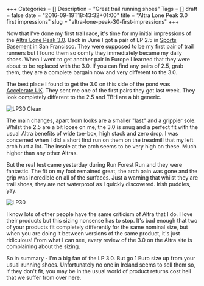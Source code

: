 +++
Categories = []
Description = "Great trail running shoes"
Tags = []
draft = false
date = "2016-09-19T18:43:32+01:00"
title = "Altra Lone Peak 3.0 first impressions"
slug = "altra-lone-peak-30-first-impressions"
+++

Now that I've done my first trail race, it's time for my initial impressions of the [Altra Lone Peak 3.0](https://www.altrarunning.com/men/lone-peak-30). Back in June I got a pair of LP 2.5 in [Sports Basement](https://sports-basement.myshopify.com/pages/store-sf-bryant-street/) in San Francisco. They were supposed to be my first pair of trail runners but I found them so comfy they immediately became my daily shoes. When I went to get another pair in Europe I learned that they were about to be replaced with the 3.0. If you can find any pairs of 2.5, grab them, they are a complete bargain now and very different to the 3.0.

The best place I found to get the 3.0 on this side of the pond was [Accelerate UK](http://www.accelerateuk.com/shop/product/21/Mountain--Trail-and-Fell/Altra-ZeroDrop-Lone-Peak-3-0/). They sent me one of the first pairs they got last week. They look completely different to the 2.5 and TBH are a bit generic. 

![LP30 Clean](https://d1tidq54inel9p.cloudfront.net/wp-content/uploads/2016/09/runforestrun/A1653_Orange_btn4_xl.jpg)

The main changes, apart from looks are a smaller "last" and a grippier sole. Whilst the 2.5 are a bit loose on me, the 3.0 is snug and a perfect fit with the usual Altra benefits of wide toe-box, high stack and zero drop. I was concerned when I did a short first run on them on the treadmill that my left arch hurt a lot. The insole at the arch seems to be very high on these. Much higher than any other Altras. 

But the real test came yesterday during Run Forest Run and they were fantastic. The fit on my foot remained great, the arch pain was gone and the grip was incredible on all of the surfaces. Just a warning that whilst they are trail shoes, they are not waterproof as I quickly discovered. Irish puddles, yay.

![LP30](https://d1tidq54inel9p.cloudfront.net/wp-content/uploads/2016/09/runforestrun/lone_peak_30.jpg)

I know lots of other people have the same criticism of Altra that I do. I love their products but this sizing nonsense has to stop. It's bad enough that two of your products fit completely differently for the same nominal size, but when you are doing it between versions of the same product, it's just ridiculous! From what I can see, every review of the 3.0 on the Altra site is complaining about the sizing. 

So in summary - I'm a big fan of the LP 3.0. But go 1 Euro size up from your usual running shoes. Unfortunately no one in Ireland seems to sell them so, if they don't fit, you may be in the usual world of product returns cost hell that we suffer from over here.

